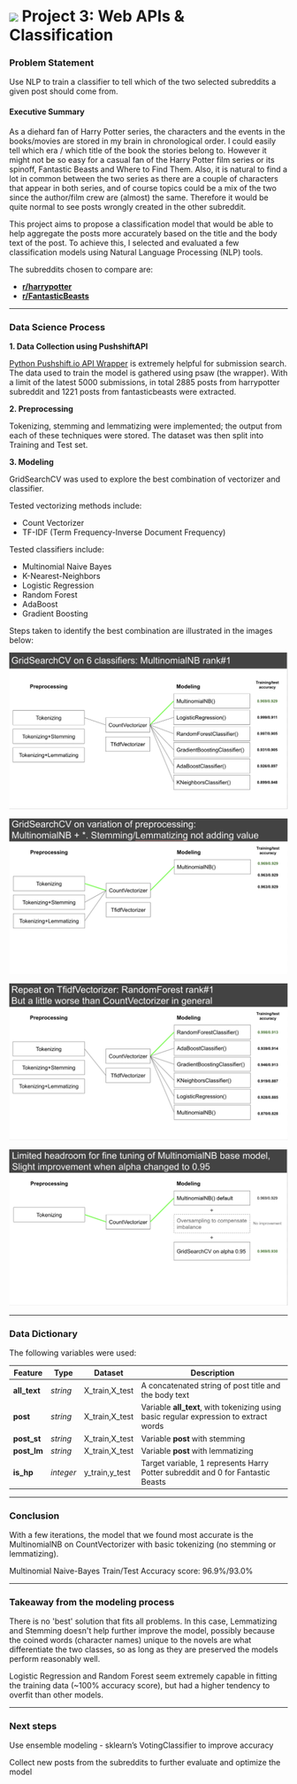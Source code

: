 # ![](https://ga-dash.s3.amazonaws.com/production/assets/logo-9f88ae6c9c3871690e33280fcf557f33.png) Project 3: Web APIs & Classification

### Problem Statement

Use NLP to train a classifier to tell which of the two selected subreddits a given post should come from.


#### Executive Summary

As a diehard fan of Harry Potter series, the characters and the events in the books/movies are stored in my brain in chronological order. I could easily tell which era / which title of the book the stories belong to. However it might not be so easy for a casual fan of the Harry Potter film series or its spinoff, Fantastic Beasts and Where to Find Them. Also, it is natural to find a lot in common between the two series as there are a couple of characters that appear in both series, and of course topics could be a mix of the two since the author/film crew are (almost) the same. Therefore it would be quite normal to see posts wrongly created in the other subreddit.

This project aims to propose a classification model that would be able to help aggregate the posts more accurately based on the title and the body text of the post. To achieve this, I selected and evaluated a few classification models using Natural Language Processing (NLP) tools.

The subreddits chosen to compare are:

- [**r/harrypotter**](https://www.reddit.com/r/harrypotter/)
- [**r/FantasticBeasts**](https://www.reddit.com/r/FantasticBeasts/)

---

### Data Science Process


**1. Data Collection using PushshiftAPI**

[Python Pushshift.io API Wrapper](https://github.com/dmarx/psaw) is extremely helpful for submission search. The data used to train the model is gathered using psaw (the wrapper). With a limit of the latest 5000 submissions, in total 2885 posts from harrypotter subreddit and 1221 posts from fantasticbeasts were extracted.

**2. Preprocessing**

Tokenizing, stemming and lemmatizing were implemented; the output from each of these techniques were stored. The dataset was then split into Training and Test set.

**3. Modeling**

GridSearchCV was used to explore the best combination of vectorizer and classifier. 

Tested vectorizing methods include:
- Count Vectorizer
- TF-IDF (Term Frequency-Inverse Document Frequency) 

Tested classifiers include:
- Multinomial Naive Bayes
- K-Nearest-Neighbors
- Logistic Regression
- Random Forest
- AdaBoost
- Gradient Boosting

Steps taken to identify the best combination are illustrated in the images below:

![image info](image/step_1.png)

![image info](image/step_2.png)

![image info](image/step_3.png)

![image info](image/step_4.png)

---

### Data Dictionary

The following variables were used:

|Feature|Type|Dataset|Description|
|---|---|---|---|
|**all_text**|*string*|X_train,X_test|A concatenated string of post title and the body text|
|**post**|*string*|X_train,X_test|Variable **all_text**, with tokenizing using basic regular expression to extract words| 
|**post_st**|*string*|X_train,X_test|Variable **post** with stemming|
|**post_lm**|*string*|X_train,X_test|Variable **post** with lemmatizing|
|**is_hp**|*integer*|y_train,y_test|Target variable, 1 represents Harry Potter subreddit and 0 for Fantastic Beasts

---

### Conclusion 

With a few iterations, the model that we found most accurate is the MultinomialNB on CountVectorizer with basic tokenizing (no stemming or lemmatizing).

Multinomial Naive-Bayes Train/Test Accuracy score: 96.9%/93.0%

---

### Takeaway from the modeling process

There is no 'best' solution that fits all problems. In this case, Lemmatizing and Stemming doesn't help further improve the model, possibly because the coined words (character names) unique to the novels are what differentiate the two classes, so as long as they are preserved the models perform reasonably well. 

Logistic Regression and Random Forest seem extremely capable in fitting the training data (~100% accuracy score), but had a higher tendency to overfit than other models.


---

### Next steps

Use ensemble modeling - sklearn’s VotingClassifier to improve accuracy

Collect new posts from the subreddits to further evaluate and optimize the model
